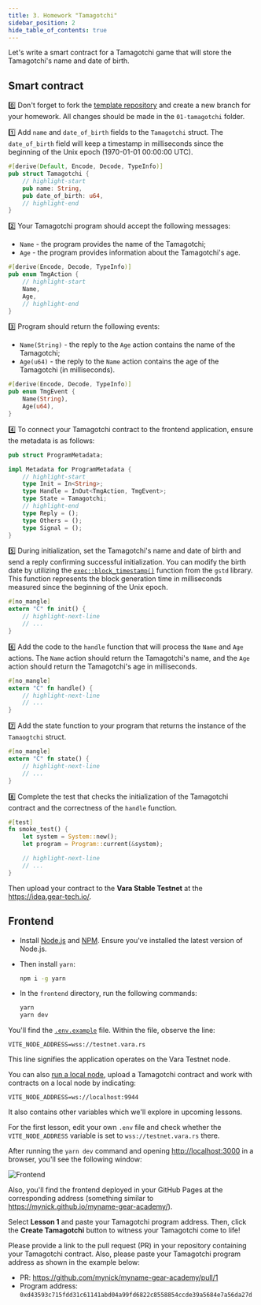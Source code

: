 ```yaml
---
title: 3. Homework "Tamagotchi"
sidebar_position: 2
hide_table_of_contents: true
---
```


Let's write a smart contract for a Tamagotchi game that will store the Tamagotchi's name and date of birth.

## Smart contract

0️⃣ Don't forget to fork the [template repository](https://github.com/gear-foundation/dapps-template-gear-academy) and create a new branch for your homework. All changes should be made in the `01-tamagotchi` folder.

1️⃣ Add `name` and `date_of_birth` fields to the `Tamagotchi` struct. The `date_of_birth` field will keep a timestamp in milliseconds since the beginning of the Unix epoch (1970-01-01 00:00:00 UTC).

```rust title="01-tamagotchi/io/src/lib.rs"
#[derive(Default, Encode, Decode, TypeInfo)]
pub struct Tamagotchi {
    // highlight-start
    pub name: String,
    pub date_of_birth: u64,
    // highlight-end
}
```

2️⃣ Your Tamagotchi program should accept the following messages:

- `Name` - the program provides the name of the Tamagotchi;
- `Age` - the program provides information about the Tamagotchi's age.

```rust title="01-tamagotchi/io/src/lib.rs"
#[derive(Encode, Decode, TypeInfo)]
pub enum TmgAction {
    // highlight-start
    Name,
    Age,
    // highlight-end
}
```

3️⃣ Program should return the following events:

- `Name(String)` - the reply to the `Age` action contains the name of the Tamagotchi;
- `Age(u64)` - the reply to the `Name` action contains the age of the Tamagotchi (in milliseconds).

```rust title="01-tamagotchi/io/src/lib.rs"
#[derive(Encode, Decode, TypeInfo)]
pub enum TmgEvent {
    Name(String),
    Age(u64),
}
```

4️⃣ To connect your Tamagotchi contract to the frontend application, ensure the metadata is as follows:

```rust title="01-tamagotchi/io/src/lib.rs"
pub struct ProgramMetadata;

impl Metadata for ProgramMetadata {
    // highlight-start
    type Init = In<String>;
    type Handle = InOut<TmgAction, TmgEvent>;
    type State = Tamagotchi;
    // highlight-end
    type Reply = ();
    type Others = ();
    type Signal = ();
}
```

5️⃣ During initialization, set the Tamagotchi's name and date of birth and send a reply confirming successful initialization. You can modify the birth date by utilizing the [`exec::block_timestamp()`](https://docs.gear.rs/gstd/exec/fn.block_timestamp.html) function from the `gstd` library. This function represents the block generation time in milliseconds measured since the beginning of the Unix epoch.

```rust title="01-tamagotchi/src/lib.rs"
#[no_mangle]
extern "C" fn init() {
    // highlight-next-line
    // ...
}
```

6️⃣ Add the code to the `handle` function that will process the `Name` and `Age` actions. The `Name` action should return the Tamagotchi's name, and the `Age` action should return the Tamagotchi's age in milliseconds.

```rust title="01-tamagotchi/src/lib.rs"
#[no_mangle]
extern "C" fn handle() {
    // highlight-next-line
    // ...
}
```

7️⃣ Add the state function to your program that returns the instance of the `Tamaogtchi` struct.

```rust title="01-tamagotchi/src/lib.rs"
#[no_mangle]
extern "C" fn state() {
    // highlight-next-line
    // ...
}
```

8️⃣ Complete the test that checks the initialization of the Tamagotchi contract and the correctness of the `handle` function.

```rust title="01-tamagotchi/tests/smoke.rs"
#[test]
fn smoke_test() {
    let system = System::new();
    let program = Program::current(&system);

    // highlight-next-line
    // ...
}
```

Then upload your contract to the **Vara Stable Testnet** at the <https://idea.gear-tech.io/>.

## Frontend

- Install [Node.js](https://nodejs.org/en/download/) and [NPM](https://docs.npmjs.com/downloading-and-installing-node-js-and-npm). Ensure you've installed the latest version of Node.js.

- Then install `yarn`:

    ```bash
    npm i -g yarn
    ```

- In the `frontend` directory, run the following commands:

    ```bash
    yarn
    yarn dev
    ```

You'll find the [`.env.example`](https://github.com/gear-foundation/dapps-template-gear-academy/blob/master/frontend/.env.example) file. Within the file, observe the line:

```
VITE_NODE_ADDRESS=wss://testnet.vara.rs
```

This line signifies the application operates on the Vara Testnet node.

You can also [run a local node](https://wiki.gear-tech.io/docs/node/dev-net), upload a Tamagotchi contract and work with contracts on a local node by indicating:

```
VITE_NODE_ADDRESS=ws://localhost:9944
```

It also contains other variables which we'll explore in upcoming lessons.

For the first lesson, edit your own `.env` file and check whether the `VITE_NODE_ADDRESS` variable is set to `wss://testnet.vara.rs` there.

After running the `yarn dev` command and opening <http://localhost:3000> in a browser, you'll see the following window:

![Frontend](/img/08/frontend.png)

Also, you'll find the frontend deployed in your GitHub Pages at the corresponding address (something similar to <https://mynick.github.io/myname-gear-academy/>).

Select **Lesson 1** and paste your Tamagotchi program address. Then, click the **Create Tamagotchi** button to witness your Tamagotchi come to life!

Please provide a link to the pull request (PR) in your repository containing your Tamagotchi contract. Also, please paste your Tamagotchi program address as shown in the example below:

- PR: <https://github.com/mynick/myname-gear-academy/pull/1>
- Program address: `0xd43593c715fdd31c61141abd04a99fd6822c8558854ccde39a5684e7a56da27d`
